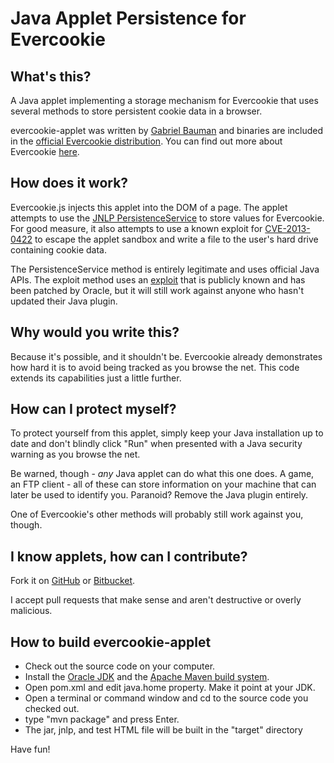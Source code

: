 # Java Applet Persistence for Evercookie

## What's this?

A Java applet implementing a storage mechanism for Evercookie that uses
several methods to store persistent cookie data in a browser. 

evercookie-applet was written by [Gabriel Bauman][6] and binaries are included
in the [official Evercookie distribution][4]. You can find out more about
Evercookie [here][3].

## How does it work?
 
Evercookie.js injects this applet into the DOM of a page. The applet attempts
to use the [JNLP PersistenceService][0] to store values for Evercookie. For
good measure, it also attempts to use a known exploit for [CVE-2013-0422][1]
to escape the applet sandbox and write a file to the user's hard drive
containing cookie data.

The PersistenceService method is entirely legitimate and uses official Java
APIs. The exploit method uses an [exploit][1] that is publicly known and has
been patched by Oracle, but it will still work against anyone who hasn't
updated their Java plugin.

## Why would you write this?

Because it's possible, and it shouldn't be. Evercookie already demonstrates
how hard it is to avoid being tracked as you browse the net. This code extends
its capabilities just a little further.

## How can I protect myself?

To protect yourself from this applet, simply keep your Java installation up to
date and don't blindly click "Run" when presented with a Java security warning
as you browse the net.

Be warned, though - *any* Java applet can do what this one does. A game, an
FTP client - all of these can store information on your machine that can later
be used to identify you. Paranoid? Remove the Java plugin entirely.

One of Evercookie's other methods will probably still work against you, though.

## I know applets, how can I contribute?

Fork it on [GitHub][5] or [Bitbucket][4]. 

I accept pull requests that make sense and aren't destructive or overly malicious.

## How to build evercookie-applet

- Check out the source code on your computer.
- Install the [Oracle JDK][7] and the [Apache Maven build system][8].
- Open pom.xml and edit java.home property. Make it point at your JDK.
- Open a terminal or command window and cd to the source code you checked out.
- type "mvn package" and press Enter.
- The jar, jnlp, and test HTML file will be built in the "target" directory

Have fun!

[0]: http://docs.oracle.com/javase/1.5.0/docs/guide/javaws/jnlp/index.html
[1]: https://cve.mitre.org/cgi-bin/cvename.cgi?name=CVE-2013-0422
[2]: https://github.com/samyk/evercookie
[3]: http://samy.pl/evercookie/
[4]: https://bitbucket.org/gabrielbauman/evercookie-applet
[5]: https://github.org/gabrielbauman/evercookie-applet
[6]: http://gabrielbauman.com
[7]: http://www.oracle.com/technetwork/java/javase/downloads/index.html
[8]: http://maven.apache.org/download.cgi
